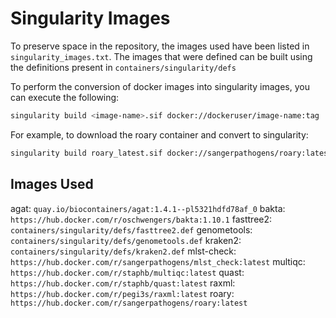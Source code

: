 # Singularity Images

To preserve space in the repository, the images used have been listed in `singularity_images.txt`.
The images that were defined can be built using the definitions present in `containers/singularity/defs`

To perform the conversion of docker images into singularity images, you can execute the following:

```bash
singularity build <image-name>.sif docker://dockeruser/image-name:tag
```

For example, to download the roary container and convert to singularity:

```bash
singularity build roary_latest.sif docker://sangerpathogens/roary:latest
```

## Images Used

agat: `quay.io/biocontainers/agat:1.4.1--pl5321hdfd78af_0`
bakta: `https://hub.docker.com/r/oschwengers/bakta:1.10.1`
fasttree2: `containers/singularity/defs/fasttree2.def`
genometools: `containers/singularity/defs/genometools.def`
kraken2: `containers/singularity/defs/kraken2.def`
mlst-check: `https://hub.docker.com/r/sangerpathogens/mlst_check:latest`
multiqc: `https://hub.docker.com/r/staphb/multiqc:latest`
quast: `https://hub.docker.com/r/staphb/quast:latest`
raxml: `https://hub.docker.com/r/pegi3s/raxml:latest`
roary: `https://hub.docker.com/r/sangerpathogens/roary:latest`
